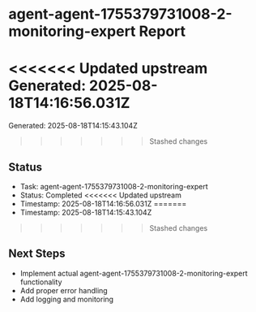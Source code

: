 # agent-agent-1755379731008-2-monitoring-expert Report

<<<<<<< Updated upstream
Generated: 2025-08-18T14:16:56.031Z
=======
Generated: 2025-08-18T14:15:43.104Z
>>>>>>> Stashed changes

## Status
- Task: agent-agent-1755379731008-2-monitoring-expert
- Status: Completed
<<<<<<< Updated upstream
- Timestamp: 2025-08-18T14:16:56.031Z
=======
- Timestamp: 2025-08-18T14:15:43.104Z
>>>>>>> Stashed changes

## Next Steps
- Implement actual agent-agent-1755379731008-2-monitoring-expert functionality
- Add proper error handling
- Add logging and monitoring
